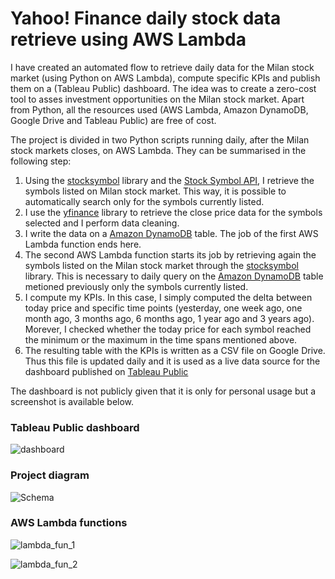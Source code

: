 # Yahoo! Finance daily stock data retrieve using AWS Lambda
I have created an automated flow to retrieve daily data for the Milan stock market (using Python on AWS Lambda), compute specific KPIs and publish them on a (Tableau Public) dashboard. The idea was to create a zero-cost tool to asses investment opportunities on the Milan stock market. Apart from Python, all the resources used (AWS Lambda, Amazon DynamoDB, Google Drive and Tableau Public) are free of cost.

The project is divided in two Python scripts running daily, after the Milan stock markets closes, on AWS Lambda. They can be summarised in the following step:
1. Using the [stocksymbol](https://pypi.org/project/stocksymbol/) library and the [Stock Symbol API](https://stock-symbol.herokuapp.com), I retrieve the symbols listed on Milan stock market. This way, it is possible to automatically search only for the symbols currently listed.
2. I use the [yfinance](https://pypi.org/project/yfinance/) library to retrieve the close price data for the symbols selected and I perform data cleaning.
3. I write the data on a [Amazon DynamoDB](https://aws.amazon.com/it/dynamodb/) table. The job of the first AWS Lambda function ends here.
4. The second AWS Lambda function starts its job by retrieving again the symbols listed on the Milan stock market through the [stocksymbol](https://pypi.org/project/stocksymbol/) library. This is necessary to daily query on the [Amazon DynamoDB](https://aws.amazon.com/it/dynamodb/) table metioned previously only the symbols currently listed.
5. I compute my KPIs. In this case, I simply computed the delta between today price and specific time points (yesterday, one week ago, one month ago, 3 months ago, 6 months ago, 1 year ago and 3 years ago). Morever, I checked whether the today price for each symbol reached the minimum or the maximum in the time spans mentioned above.
6. The resulting table with the KPIs is written as a CSV file on Google Drive. Thus this file is updated daily and it is used as a live data source for the dashboard published on [Tableau Public](https://www.tableau.com/it-it/community/public)

The dashboard is not publicly given that it is only for personal usage but a screenshot is available below.

### Tableau Public dashboard

![dashboard](https://github.com/angelomimmo/daily-stock-data-milan/assets/144590879/0ea6e095-bda9-49fe-b75d-55faee70c6ae)


### Project diagram

![Schema](https://github.com/angelomimmo/daily-stock-data-milan/assets/144590879/b4719880-2b61-4c1d-8a60-aad4660261f4)


### AWS Lambda functions

![lambda_fun_1](https://github.com/angelomimmo/daily-stock-data-milan/assets/144590879/57a28853-9aa5-4258-89ea-34e719286b27)

![lambda_fun_2](https://github.com/angelomimmo/daily-stock-data-milan/assets/144590879/f878879d-46fd-47ae-af0c-557c53ecfc9a)

